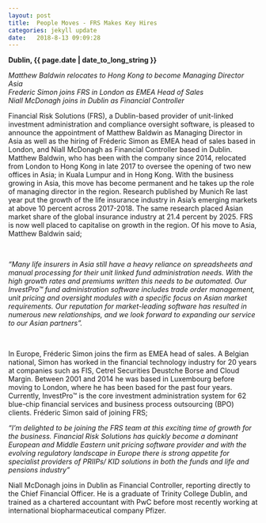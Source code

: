 ```yaml
---
layout: post
title:  People Moves - FRS Makes Key Hires
categories: jekyll update
date:   2018-8-13 09:09:28
---
```


**Dublin, {{ page.date | date_to_long_string }}**

*Matthew Baldwin relocates to Hong Kong to become Managing Director Asia
<br>
Frederic Simon joins FRS in London as EMEA Head of Sales
<br>
Niall McDonagh joins in Dublin as Financial Controller* 
<br>


Financial Risk Solutions (FRS), a Dublin-based provider of unit-linked investment administration and compliance oversight software, is pleased to announce the appointment of Matthew Baldwin as Managing Director in Asia as well as the hiring of Fréderic Simon as EMEA head of sales based in London, and Niall McDonagh as Financial Controller based in Dublin. Matthew Baldwin, who has been with the company since 2014, relocated from London to Hong Kong in late 2017 to oversee the opening of two new offices in Asia; in Kuala Lumpur and in Hong Kong. With the business growing in Asia, this move has become permanent and he takes up the role of managing director in the region. Research published by Munich Re last year put the growth of the life insurance industry in Asia’s emerging markets at above 10 percent across 2017-2018. The same research placed Asian market share of the global insurance industry at 21.4 percent by 2025. FRS is now well placed to capitalise on growth in the region. Of his move to Asia, Matthew Baldwin said;

<br>

*“Many life insurers in Asia still have a heavy reliance on spreadsheets and manual processing for their unit linked fund administration needs. With the high growth rates and premiums written this needs to be automated. Our InvestPro™ fund administration software includes trade order management, unit pricing and oversight modules with a specific focus on Asian market requirements. Our reputation for market-leading software has resulted in numerous new relationships, and we look forward to expanding our service to our Asian partners”.*

<br>

In Europe, Fréderic Simon joins the firm as EMEA head of sales. A Belgian national, Simon has worked in the financial technology industry for 20 years at companies such as FIS, Cetrel Securities Deustche Borse and Cloud Margin. Between 2001 and 2014 he was based in Luxembourg before moving to London, where he has been based for the past four years. Currently, InvestPro™ is the core investment administration system for 62 blue-chip financial services and business process outsourcing (BPO) clients. Fréderic Simon said of joining FRS;
<br>

*“I’m delighted to be joining the FRS team at this exciting time of growth for the business. Financial Risk Solutions has quickly become a dominant European and Middle Eastern unit pricing software provider and with the evolving regulatory landscape in Europe there is strong appetite for specialist providers of PRIIPs/ KID solutions in both the funds and life and pensions industry”*
<br>

Niall McDonagh joins in Dublin as Financial Controller, reporting directly to the Chief Financial Officer. He is a graduate of Trinity College Dublin, and trained as a chartered accountant with PwC before most recently working at international biopharmaceutical company Pfizer.


<br>
<br>